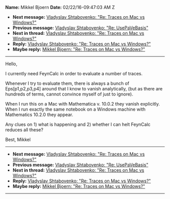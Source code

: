 **Name:** Mikkel Bjoern
**Date:** 02/22/16-09:47:03 AM Z

  - **Next message:** [Vladyslav Shtabovenko: "Re: Traces on Mac vs
    Windows?"](1031.html)
  - **Previous message:** [Vladyslav Shtabovenko: "Re:
    UsePaVeBasis"](1029.html)
  - **Next in thread:** [Vladyslav Shtabovenko: "Re: Traces on Mac vs
    Windows?"](1031.html)
  - **Reply:** [Vladyslav Shtabovenko: "Re: Traces on Mac vs
    Windows?"](1031.html)
  - **Maybe reply:** [Mikkel Bjoern: "Re: Traces on Mac vs
    Windows?"](1032.html)

-----

Hello,  

I currently need FeynCalc in order to evaluate a number of traces.  

Whenever I try to evaluate them, there is always a bunch of
Eps[p1,p2,p3,p4] around that I know to vanish analytically, (but
as there are hundreds of terms, cannot convince myself of just to
ignore).  

When I run this on a Mac with Mathematica v. 10.0.2 they vanish
explicitly. When I run exactly the same notebook on a Windows machine
with Mathematics 10.2.0 they appear.  

Any clues on 1) what is happening and 2) whether I can helt FeynCalc
reduces all these?  

Best, Mikkel  

-----

  - **Next message:** [Vladyslav Shtabovenko: "Re: Traces on Mac vs
    Windows?"](1031.html)
  - **Previous message:** [Vladyslav Shtabovenko: "Re:
    UsePaVeBasis"](1029.html)
  - **Next in thread:** [Vladyslav Shtabovenko: "Re: Traces on Mac vs
    Windows?"](1031.html)
  - **Reply:** [Vladyslav Shtabovenko: "Re: Traces on Mac vs
    Windows?"](1031.html)
  - **Maybe reply:** [Mikkel Bjoern: "Re: Traces on Mac vs
    Windows?"](1032.html)

-----

